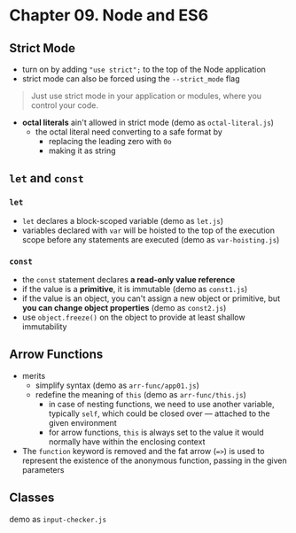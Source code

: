 # Chapter 09. Node and ES6  

## Strict Mode  
+ turn on  by adding `"use strict";` to the top of the Node application  
+ strict mode can also be forced using the `--strict_mode` flag   

> Just use strict mode in your application or modules, where you control your code.  

+ **octal literals** ain't allowed in strict mode (demo as `octal-literal.js`)  
  - the octal literal need converting to a safe format by  
    + replacing the leading zero with `0o`    
    + making it as string  

## `let` and `const`  
### `let`  
+ `let` declares a block-scoped variable (demo as `let.js`)  
+ variables declared with `var` will be hoisted to the top of the execution scope before any statements are executed (demo as `var-hoisting.js`)
### `const`  
+ the `const` statement declares **a read-only value reference**  
+ if the value is a **primitive**, it is immutable (demo as `const1.js`)  
+ if the value is an object, you can't assign a new object or primitive, but **you can change object properties** (demo as `const2.js`)  
+ use `object.freeze()` on the object to provide at least shallow immutability   

## Arrow Functions  
+ merits  
  - simplify syntax (demo as `arr-func/app01.js`)  
  - redefine the meaning of `this` (demo as `arr-func/this.js`)   
    + in case of nesting functions, we need to use another variable, typically `self`, which could be closed over — attached to the given environment  
    + for arrow functions, `this` is always set to the value it would normally have within the enclosing context  
+ The `function` keyword is removed and the fat arrow (`=>`) is used to represent the existence of the anonymous function, passing in the given parameters  

## Classes   
demo as `input-checker.js`  
